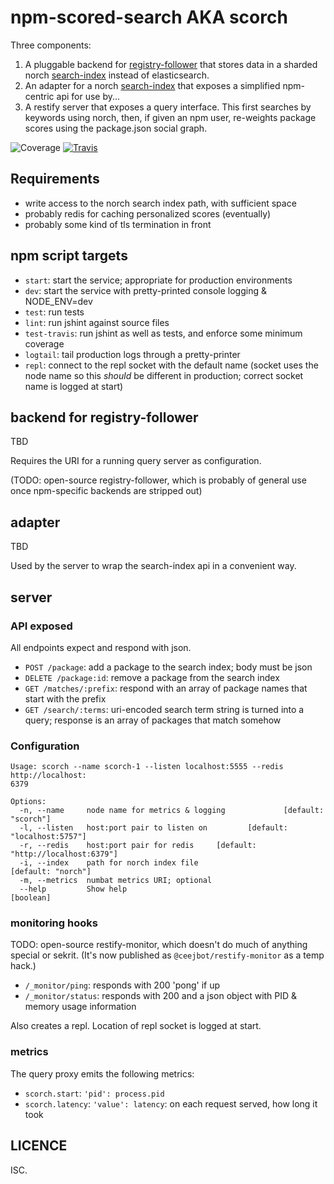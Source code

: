 # npm-scored-search AKA scorch

Three components:

1. A pluggable backend for [registry-follower](https://github.com/npm/registry-follower) that stores data in a sharded norch [search-index](https://github.com/fergiemcdowall/search-index) instead of elasticsearch.
2. An adapter for a norch [search-index](https://github.com/fergiemcdowall/search-index) that exposes a simplified npm-centric api for use by...
3. A restify server that exposes a query interface. This first searches by keywords using norch, then, if given an npm user, re-weights package scores using the package.json social graph.

![Coverage](http://img.shields.io/badge/coverage-86%25-yellow.svg?style=flat)
[![Travis](http://img.shields.io/travis/ceejbot/npm-scored-search.svg?style=flat)](https://travis-ci.org/ceejbot/npm-scored-search)

## Requirements

* write access to the norch search index path, with sufficient space
* probably redis for caching personalized scores (eventually)
* probably some kind of tls termination in front

## npm script targets

* `start`: start the service; appropriate for production environments
* `dev`: start the service with pretty-printed console logging & NODE_ENV=dev
* `test`: run tests
* `lint`: run jshint against source files
* `test-travis`: run jshint as well as tests, and enforce some minimum coverage
* `logtail`: tail production logs through a pretty-printer
* `repl`: connect to the repl socket with the default name (socket uses the node name so this *should* be different in production; correct socket name is logged at start)

## backend for registry-follower

TBD

Requires the URI for a running query server as configuration.

(TODO: open-source registry-follower, which is probably of general use once npm-specific backends are stripped out)

## adapter

TBD

Used by the server to wrap the search-index api in a convenient way.

## server

### API exposed

All endpoints expect and respond with json.

* `POST /package`: add a package to the search index; body must be json
* `DELETE /package:id`: remove a package from the search index
* `GET /matches/:prefix`: respond with an array of package names that start with the prefix
* `GET /search/:terms`: uri-encoded search term string is turned into a query; response is an array of packages that match somehow

### Configuration

```
Usage: scorch --name scorch-1 --listen localhost:5555 --redis http://localhost:
6379

Options:
  -n, --name     node name for metrics & logging             [default: "scorch"]
  -l, --listen   host:port pair to listen on         [default: "localhost:5757"]
  -r, --redis    host:port pair for redis     [default: "http://localhost:6379"]
  -i, --index    path for norch index file                    [default: "norch"]
  -m, --metrics  numbat metrics URI; optional
  --help         Show help                                             [boolean]
```

### monitoring hooks

TODO: open-source restify-monitor, which doesn't do much of anything special or sekrit. (It's now published as `@ceejbot/restify-monitor` as a temp hack.)

* `/_monitor/ping`: responds with 200 'pong' if up
* `/_monitor/status`: responds with 200 and a json object with PID & memory usage information

Also creates a repl. Location of repl socket is logged at start.

### metrics

The query proxy emits the following metrics:

* `scorch.start`: `'pid': process.pid`
* `scorch.latency`: `'value': latency`: on each request served, how long it took

## LICENCE

ISC.

